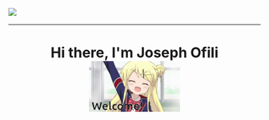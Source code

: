 <img
src="https://loading.io/asset/573326" height="32" />
<hr>
<h1 align="center">Hi there, I'm Joseph Ofili <br><img
src="./images/welcome-home-anime.gif" height="102" /></h1>

<br />

<!--
**Jayyy123/Jayyy123** is a ✨ _special_ ✨ repository because its `README.md` (this file) appears on your GitHub profile.

Here are some ideas to get you started:

- 🔭 I’m currently working on ...
- 🌱 I’m currently learning ...
- 👯 I’m looking to collaborate on ...
- 🤔 I’m looking for help with ...
- 💬 Ask me about ...
- 📫 How to reach me: ...
- 😄 Pronouns: ...
- ⚡ Fun fact: ...
-->
